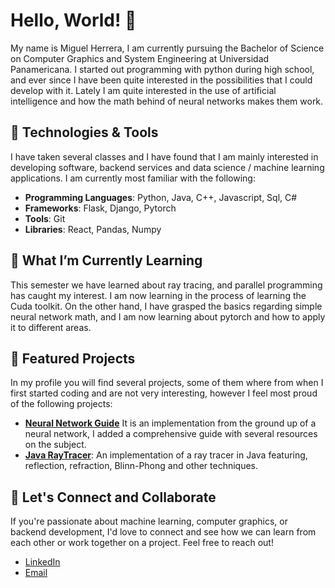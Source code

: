 # Hello, World! 👋

My name is Miguel Herrera, I am currently pursuing the Bachelor of Science on Computer Graphics and System Engineering
at Universidad Panamericana. I started out programming with python during high school, and ever since I have been quite 
interested in the possibilities that I could develop with it. Lately I am quite interested in the use of artificial intelligence
and how the math behind of neural networks makes them work.

## 🔧 Technologies & Tools

I have taken several classes and I have found that I am mainly interested in developing software, backend services and
data science / machine learning applications. I am currently most familiar with the following:
- **Programming Languages**: Python, Java, C++, Javascript, Sql, C#
- **Frameworks**: Flask, Django, Pytorch
- **Tools**: Git
- **Libraries**: React, Pandas, Numpy

## 🌱 What I’m Currently Learning

This semester we have learned about ray tracing, and parallel programming has caught my interest. I am now learning in the process
of learning the Cuda toolkit. On the other hand, I have grasped the basics regarding simple neural network math, and I am now learning
about pytorch and how to apply it to different areas.

## 🌟 Featured Projects

In my profile you will find several projects, some of them where from when I first started coding and are not very interesting, however 
I feel most proud of the following projects:

- **[Neural Network Guide](https://github.com/herrerpm/Neural-Network)** It is an implementation from the ground up of a neural network, I added a comprehensive guide with several resources on the subject.
- **[Java RayTracer](https://github.com/herrerpm/RayTracer)**: An implementation of a ray tracer in Java featuring, reflection, refraction, Blinn-Phong and other techniques.

## 🤝 Let's Connect and Collaborate
If you're passionate about machine learning, computer graphics, or backend development, I'd love to connect and see how we can learn 
from each other or work together on a project. Feel free to reach out!

- [LinkedIn](https://www.linkedin.com/in/miguel-herrera-padilla-0994b7246/)
- [Email](mailto:herrerpm@gmail.com)

